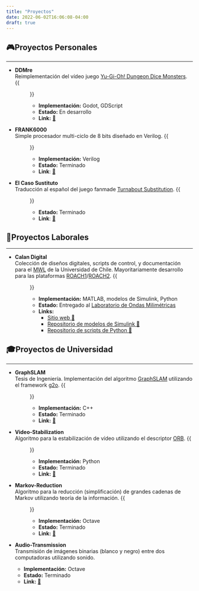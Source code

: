 ```yaml
---
title: "Proyectos"
date: 2022-06-02T16:06:08-04:00
draft: true
---
```

## 🎮Proyectos Personales
-------------------------
- **DDMre**  
Reimplementación del vídeo juego [Yu-Gi-Oh! Dungeon Dice Monsters](https://yugioh.fandom.com/wiki/Yu-Gi-Oh!_Dungeon_Dice_Monsters_(video_game)).
{{<figure src="https://filedn.com/lL3cXiC9aFiLWzMxTSeebW0/My-Website/images/project-DDMre.png" height="200">}}
    - **Implementación:** Godot, GDScript
    - **Estado:** En desarrollo
    - **Link:** [🔗](https://github.com/francocurotto/DDMre)

- **FRANK6000**  
Simple procesador multi-ciclo de 8 bits diseñado en Verilog.
{{<figure src="https://filedn.com/lL3cXiC9aFiLWzMxTSeebW0/My-Website/images/project-FRANK6000.png" height="200">}}
    - **Implementación:** Verilog
    - **Estado:** Terminado
    - **Link**: [🔗](https://github.com/francocurotto/FRANK6000)

- **El Caso Sustituto**  
Traducción al español del juego fanmade [Turnabout Substitution](http://turnaboutsub.weebly.com/).
{{<figure src="https://filedn.com/lL3cXiC9aFiLWzMxTSeebW0/My-Website/images/20220715-caso-sustituto-2.png" height="200">}}
    - **Estado:** Terminado
    - **Link**: [🔗](../blog/el-caso-sustituto)

## 💼Proyectos Laborales
------------------------
- **Calan Digital**  
Colección de diseños digitales, scripts de control, y documentación para el [MWL](http://www.das.uchile.cl/lab_mwl/) de la Universidad de Chile. Mayoritariamente desarrollo para las plataformas [ROACH1](https://github.com/casper-astro/casper-hardware/blob/master/FPGA_Hosts/ROACH/README.md)/[ROACH2](https://github.com/casper-astro/casper-hardware/blob/master/FPGA_Hosts/ROACH2/README.md).
{{<figure src="https://filedn.com/lL3cXiC9aFiLWzMxTSeebW0/My-Website/images/project-Calan_Digital.png" height="200">}}
    - **Implementación:** MATLAB, modelos de Simulink, Python
    - **Estado:** Entregado al [Laboratorio de Ondas Milimétricas](http://www.das.uchile.cl/lab_mwl/)
    - **Links:**
        - [Sitio web 🔗](https://sites.google.com/site/calandigital/)
        - [Repositorio de modelos de Simulink 🔗](https://github.com/FrancoCalan/simulink_models)
        - [Repositorio de scripts de Python 🔗](https://github.com/FrancoCalan/calandigital)

## 🎓Proyectos de Universidad
-----------------------------
- **GraphSLAM**  
Tesis de Ingeniería. Implementación del algoritmo [GraphSLAM](https://en.wikipedia.org/wiki/Simultaneous_localization_and_mapping#GraphSLAM) utilizando el framework [g2o](https://github.com/RainerKuemmerle/g2o). 
{{<figure src="https://filedn.com/lL3cXiC9aFiLWzMxTSeebW0/My-Website/images/project-GraphSLAM.png" height="200">}}
    - **Implementación:** C++
    - **Estado:** Terminado
    - **Link:** [🔗](https://github.com/francocurotto/GraphSLAM)

- **Video-Stabilization**  
Algoritmo para la estabilización de vídeo utilizando el descriptor [ORB](https://en.wikipedia.org/wiki/Oriented_FAST_and_rotated_BRIEF). 
{{<figure src="https://filedn.com/lL3cXiC9aFiLWzMxTSeebW0/My-Website/images/project-Video_Stabilization.jpg" height="200">}}
    - **Implementación:** Python
    - **Estado:** Terminado
    - **Link:** [🔗](https://github.com/francocurotto/Video-Stabilization)

- **Markov-Reduction**  
Algoritmo para la reducción (simplificación) de grandes cadenas de Markov utilizando teoría de la información.
{{<figure src="https://filedn.com/lL3cXiC9aFiLWzMxTSeebW0/My-Website/images/project-Markov_Reduction.png" height="200">}}
    - **Implementación:** Octave
    - **Estado:** Terminado
    - **Link:** [🔗](https://github.com/francocurotto/Markov-Reduction)

- **Audio-Transmission**  
Transmisión de imágenes binarias (blanco y negro) entre dos computadoras utilizando sonido.
    - **Implementación:** Octave
    - **Estado:** Terminado
    - **Link:** [🔗](https://github.com/francocurotto/Audio-Transmission)

